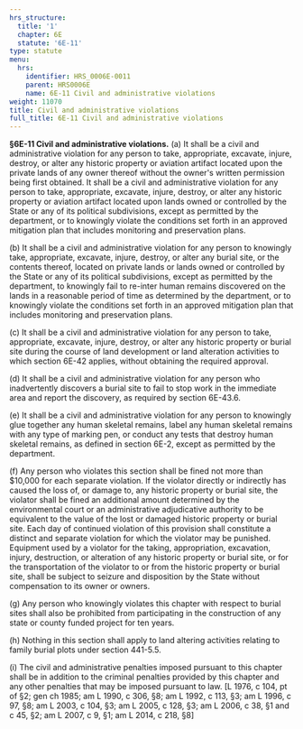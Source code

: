 ```yaml
---
hrs_structure:
  title: '1'
  chapter: 6E
  statute: '6E-11'
type: statute
menu:
  hrs:
    identifier: HRS_0006E-0011
    parent: HRS0006E
    name: 6E-11 Civil and administrative violations
weight: 11070
title: Civil and administrative violations
full_title: 6E-11 Civil and administrative violations
---
```

**§6E-11 Civil and administrative violations.** (a) It shall be a civil and administrative violation for any person to take, appropriate, excavate, injure, destroy, or alter any historic property or aviation artifact located upon the private lands of any owner thereof without the owner's written permission being first obtained. It shall be a civil and administrative violation for any person to take, appropriate, excavate, injure, destroy, or alter any historic property or aviation artifact located upon lands owned or controlled by the State or any of its political subdivisions, except as permitted by the department, or to knowingly violate the conditions set forth in an approved mitigation plan that includes monitoring and preservation plans.

(b) It shall be a civil and administrative violation for any person to knowingly take, appropriate, excavate, injure, destroy, or alter any burial site, or the contents thereof, located on private lands or lands owned or controlled by the State or any of its political subdivisions, except as permitted by the department, to knowingly fail to re-inter human remains discovered on the lands in a reasonable period of time as determined by the department, or to knowingly violate the conditions set forth in an approved mitigation plan that includes monitoring and preservation plans.

(c) It shall be a civil and administrative violation for any person to take, appropriate, excavate, injure, destroy, or alter any historic property or burial site during the course of land development or land alteration activities to which section 6E-42 applies, without obtaining the required approval.

(d) It shall be a civil and administrative violation for any person who inadvertently discovers a burial site to fail to stop work in the immediate area and report the discovery, as required by section 6E-43.6.

(e) It shall be a civil and administrative violation for any person to knowingly glue together any human skeletal remains, label any human skeletal remains with any type of marking pen, or conduct any tests that destroy human skeletal remains, as defined in section 6E-2, except as permitted by the department.

(f) Any person who violates this section shall be fined not more than $10,000 for each separate violation. If the violator directly or indirectly has caused the loss of, or damage to, any historic property or burial site, the violator shall be fined an additional amount determined by the environmental court or an administrative adjudicative authority to be equivalent to the value of the lost or damaged historic property or burial site. Each day of continued violation of this provision shall constitute a distinct and separate violation for which the violator may be punished. Equipment used by a violator for the taking, appropriation, excavation, injury, destruction, or alteration of any historic property or burial site, or for the transportation of the violator to or from the historic property or burial site, shall be subject to seizure and disposition by the State without compensation to its owner or owners.

(g) Any person who knowingly violates this chapter with respect to burial sites shall also be prohibited from participating in the construction of any state or county funded project for ten years.

(h) Nothing in this section shall apply to land altering activities relating to family burial plots under section 441-5.5.

(i) The civil and administrative penalties imposed pursuant to this chapter shall be in addition to the criminal penalties provided by this chapter and any other penalties that may be imposed pursuant to law. [L 1976, c 104, pt of §2; gen ch 1985; am L 1990, c 306, §8; am L 1992, c 113, §3; am L 1996, c 97, §8; am L 2003, c 104, §3; am L 2005, c 128, §3; am L 2006, c 38, §1 and c 45, §2; am L 2007, c 9, §1; am L 2014, c 218, §8]